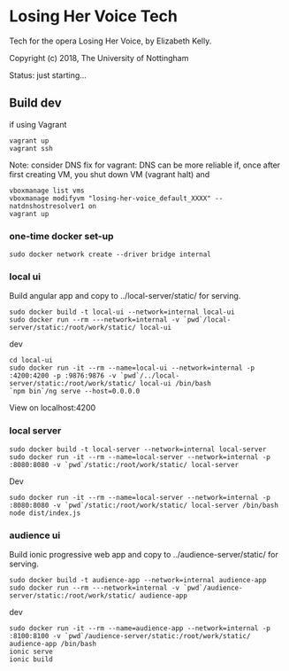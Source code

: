 # Losing Her Voice Tech

Tech for the opera Losing Her Voice, by Elizabeth Kelly.

Copyright (c) 2018, The University of Nottingham

Status: just starting...

## Build dev

if using Vagrant
```
vagrant up
vagrant ssh
```

Note: consider DNS fix for vagrant: DNS can be more reliable if, once after first creating VM, you shut down VM (vagrant halt) and
```
vboxmanage list vms
vboxmanage modifyvm "losing-her-voice_default_XXXX" --natdnshostresolver1 on
vagrant up
```

### one-time docker set-up

```
sudo docker network create --driver bridge internal
```

### local ui

Build angular app and copy to ../local-server/static/ for serving.

```
sudo docker build -t local-ui --network=internal local-ui
sudo docker run --rm ---network=internal -v `pwd`/local-server/static:/root/work/static/ local-ui
```

dev
```
cd local-ui
sudo docker run -it --rm --name=local-ui --network=internal -p :4200:4200 -p :9876:9876 -v `pwd`/../local-server/static:/root/work/static/ local-ui /bin/bash
`npm bin`/ng serve --host=0.0.0.0
```
View on localhost:4200

### local server

```
sudo docker build -t local-server --network=internal local-server
sudo docker run -it --rm --name=local-server --network=internal -p :8080:8080 -v `pwd`/static:/root/work/static/ local-server
```

Dev
```
sudo docker run -it --rm --name=local-server --network=internal -p :8080:8080 -v `pwd`/static:/root/work/static/ local-server /bin/bash
node dist/index.js
```

### audience ui

Build ionic progressive web app and copy to ../audience-server/static/ for serving.

```
sudo docker build -t audience-app --network=internal audience-app
sudo docker run --rm ---network=internal -v `pwd`/audience-server/static:/root/work/static/ audience-app
```

dev
```
sudo docker run -it --rm --name=audience-app --network=internal -p :8100:8100 -v `pwd`/audience-server/static:/root/work/static/ audience-app /bin/bash
ionic serve
ionic build
```

